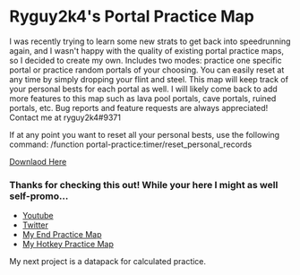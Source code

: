 # Ryguy2k4's Portal Practice Map
I was recently trying to learn some new strats to get back into speedrunning again, and I wasn't happy with the quality of existing portal practice maps, so I decided to create my own. Includes two modes: practice one specific portal or practice random portals of your choosing. You can easily reset at any time by simply dropping your flint and steel. This map will keep track of your personal bests for each portal as well. I will likely come back to add more features to this map such as lava pool portals, cave portals, ruined portals, etc. Bug reports and feature requests are always appreciated! Contact me at ryguy2k4#9371

If at any point you want to reset all your personal bests, use the following command: /function portal-practice:timer/reset_personal_records

[Downlaod Here](https://github.com/ryguy2k4/ryguy2k4portalpractice/releases/download/v1.0.0/Ryguy2k4_Portal_Practice_v1.0.0.zip)

### Thanks for checking this out! While your here I might as well self-promo...
* [Youtube](https://www.youtube.com/channel/UC81FHVFRqi0M6ELnmGNmQog)
* [Twitter](https://twitter.com/ryguy2k4)
* [My End Practice Map](https://github.com/ryguy2k4/ryguy2k4endpractice)
* [My Hotkey Practice Map](https://cdn.discordapp.com/attachments/405839885509984256/821896625634410546/HotkeyPractice_v2.1.zip)

My next project is a datapack for calculated practice.
